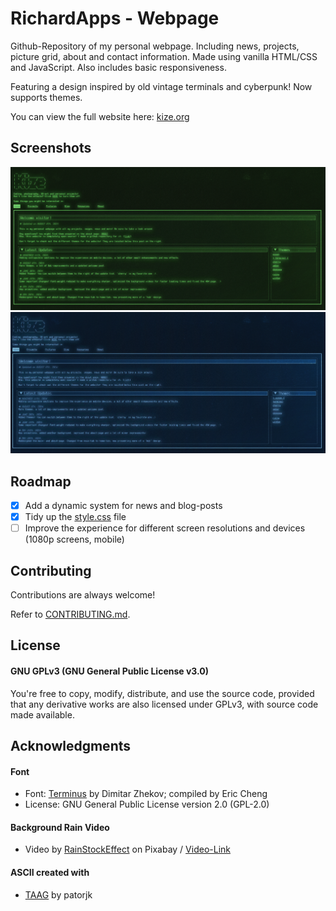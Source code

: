 # RichardApps - Webpage

Github-Repository of my personal webpage. Including news, projects, picture grid, about and contact information.
Made using vanilla HTML/CSS and JavaScript. Also includes basic responsiveness.

Featuring a design inspired by old vintage terminals and cyberpunk!
Now supports themes.

You can view the full website here:
[kize.org](https://kize.org)

## Screenshots

![App Screenshot](/assets/images/github-preview/preview.png)
![App Screenshot](/assets/images/github-preview/preview-2.png)

## Roadmap

- [x] Add a dynamic system for news and blog-posts
- [x] Tidy up the [style.css](/assets/css/style.css) file
- [ ] Improve the experience for different screen resolutions and devices (1080p screens, mobile)

## Contributing

Contributions are always welcome!

Refer to [CONTRIBUTING.md](CONTRIBUTING.md).

## License

#### GNU GPLv3 (GNU General Public License v3.0)

You're free to copy, modify, distribute, and use the source code, provided that any derivative works are also licensed under GPLv3, with source code made available.

## Acknowledgments

#### Font

- Font: [Terminus](https://github.com/chrissimpkins/codeface/tree/master/fonts/terminus) by Dimitar Zhekov; compiled by Eric Cheng
- License: GNU General Public License version 2.0 (GPL-2.0)

#### Background Rain Video

- Video by [RainStockEffect](https://pixabay.com/users/rainstockeffect-34483686/) on Pixabay / [Video-Link](https://pixabay.com/videos/raindrops-drops-rain-water-liquid-158959/)

#### ASCII created with

- [TAAG](https://patorjk.com/software/taag) by patorjk
